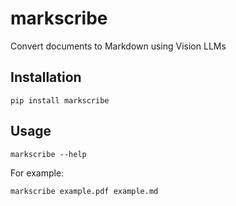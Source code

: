 # markscribe
Convert documents to Markdown using Vision LLMs

## Installation
```console
pip install markscribe
```

## Usage
```console
markscribe --help
```
For example:
```
markscribe example.pdf example.md
```
